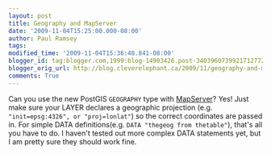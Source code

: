```yaml
---
layout: post
title: Geography and MapServer
date: '2009-11-04T15:25:00.000-08:00'
author: Paul Ramsey
tags: 
modified_time: '2009-11-04T15:36:48.841-08:00'
blogger_id: tag:blogger.com,1999:blog-14903426.post-3403960739921712772
blogger_orig_url: http://blog.cleverelephant.ca/2009/11/geography-and-mapserver.html
comments: True
---
```


Can you use the new PostGIS `GEOGRAPHY` type with [MapServer](http://mapserver.org)? Yes! Just make sure your LAYER declares a geographic projection (e.g. `"init=epsg:4326", or "proj=lonlat"`) so the correct coordinates are passed in. For simple DATA definitions(e.g. `DATA "thegeog from thetable"`), that's all you have to do. I haven't tested out more complex DATA statements yet, but I am pretty sure they should work fine. 

